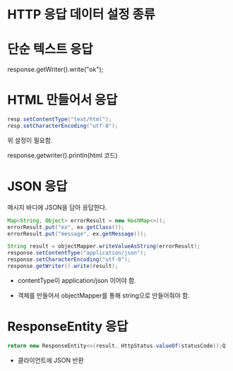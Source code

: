 # HTTP 응답 데이터 설정 종류

# 단순 텍스트 응답

response.getWriter().write("ok");

# HTML 만들어서 응답 

~~~java
resp.setContentType("text/html");
resp.setCharacterEncoding("utf-8");
~~~
위 설정이 필요함. 

response.getwriter().println(html 코드)

# JSON 응답

메시지 바디에 JSON을 담아 응답한다. 

~~~java
Map<String, Object> errorResult = new HashMap<>();
errorResult.put("ex", ex.getClass());
errorResult.put("message", ex.getMessage());

String result = objectMapper.writeValueAsString(errorResult);
response.setContentType("application/json");
response.setCharacterEncoding("utf-8");
response.getWriter().write(result);
~~~
- contentType이 application/json 이어야 함.

- 객체를 만들어서 objectMapper를 통해 string으로 만들어줘야 함.

# ResponseEntity 응답
```java
return new ResponseEntity<>(result, HttpStatus.valueOf(statusCode));Q
```

- 클라이언트에 JSON 반환